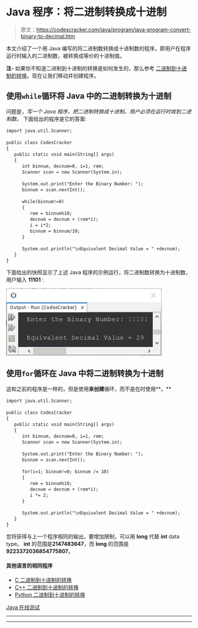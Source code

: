 # Java 程序：将二进制转换成十进制

> 原文：<https://codescracker.com/java/program/java-program-convert-binary-to-decimal.htm>

本文介绍了一个用 Java 编写的将二进制数转换成十进制数的程序。即用户在程序运行时输入的二进制数，被转换成等价的十进制值。

**注-** 如果你不知道二进制到十进制的转换是如何发生的，那么参考 [二进制到十进制的转换](/computer-fundamental/binary-to-decimal.htm)。现在让我们移动并创建程序。

## 使用`while`循环将 Java 中的二进制转换为十进制

问题是，*写一个 Java 程序，把二进制转换成十进制。用户必须在运行时收到二进制数。* 下面给出的程序是它的答案:

```
import java.util.Scanner;

public class CodesCracker
{
   public static void main(String[] args)
   {
      int binnum, decnum=0, i=1, rem;
      Scanner scan = new Scanner(System.in);

      System.out.print("Enter the Binary Number: ");
      binnum = scan.nextInt();

      while(binnum!=0)
      {
         rem = binnum%10;
         decnum = decnum + (rem*i);
         i = i*2;
         binnum = binnum/10;
      }

      System.out.println("\nEquivalent Decimal Value = " +decnum);
   }
}
```

下面给出的快照显示了上述 Java 程序的示例运行，将二进制数转换为十进制数，用户输入 **11101** :

![java convert binary to decimal](img/1bb6954110b9cfcc3382d73559d2d801.png)

## 使用`for`循环在 Java 中将二进制转换为十进制

这和之前的程序是一样的，但是使用**来创建**循环，而不是在时使用**。**

```
import java.util.Scanner;

public class CodesCracker
{
   public static void main(String[] args)
   {
      int binnum, decnum=0, i=1, rem;
      Scanner scan = new Scanner(System.in);

      System.out.print("Enter the Binary Number: ");
      binnum = scan.nextInt();

      for(i=1; binnum!=0; binnum /= 10)
      {
         rem = binnum%10;
         decnum = decnum + (rem*i);
         i *= 2;
      }

      System.out.println("\nEquivalent Decimal Value = " +decnum);
   }
}
```

您将获得与上一个程序相同的输出。要增加限制，可以用 **long** 代替 **int** data type。 **int** 的范围是**2147483647**，而 **long** 的范围是**9223372036854775807**。

#### 其他语言的相同程序

*   [C 二进制到十进制的转换](/c/program/c-program-convert-binary-to-decimal.htm)
*   [C++ 二进制到十进制的转换](/cpp/program/cpp-program-convert-binary-to-decimal.htm)
*   [Python 二进制到十进制的转换](/python/program/python-program-convert-binary-to-decimal.htm)

[Java 在线测试](/exam/showtest.php?subid=1)

* * *

* * *